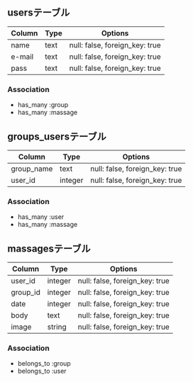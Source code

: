 ## usersテーブル

|Column|Type|Options|
|------|----|-------|
|name|text|null: false, foreign_key: true|
|e-mail|text|null: false, foreign_key: true|
|pass|text|null: false, foreign_key: true|

### Association
- has_many :group
- has_many :massage


## groups_usersテーブル

|Column|Type|Options|
|------|----|-------|
|group_name|text|null: false, foreign_key: true|
|user_id|integer|null: false, foreign_key: true|

### Association
- has_many :user
- has_many :massage


## massagesテーブル

|Column|Type|Options|
|------|----|-------|
|user_id|integer|null: false, foreign_key: true|
|group_id|integer|null: false, foreign_key: true|
|date|integer|null: false, foreign_key: true|
|body|text|null: false, foreign_key: true|
|image|string|null: false, foreign_key: true|

### Association
- belongs_to :group
- belongs_to :user